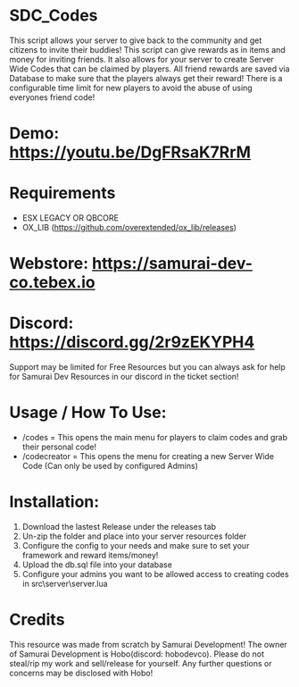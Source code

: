 # SDC_Codes

This script allows your server to give back to the community and get citizens to invite their buddies! This script can give rewards as in items and money for inviting friends. It also allows for your server to create Server Wide Codes that can be claimed by players. All friend rewards are saved via Database to make sure that the players always get their reward! There is a configurable time limit for new players to avoid the abuse of using everyones friend code!

# Demo: https://youtu.be/DgFRsaK7RrM

# Requirements
- ESX LEGACY OR QBCORE
- OX_LIB (https://github.com/overextended/ox_lib/releases)

# Webstore: https://samurai-dev-co.tebex.io
# Discord: https://discord.gg/2r9zEKYPH4

Support may be limited for Free Resources but you can always ask for help for Samurai Dev Resources in our discord in the ticket section!

# Usage / How To Use:

- /codes = This opens the main menu for players to claim codes and grab their personal code!
- /codecreator = This opens the menu for creating a new Server Wide Code (Can only be used by configured Admins)

# Installation:
1. Download the lastest Release under the releases tab
2. Un-zip the folder and place into your server resources folder
3. Configure the config to your needs and make sure to set your framework and reward items/money!
4. Upload the db.sql file into your database
5. Configure your admins you want to be allowed access to creating codes in src\server\server.lua

# Credits
This resource was made from scratch by Samurai Development! The owner of Samurai Development is Hobo(discord: hobodevco). Please do not steal/rip my work and sell/release for yourself. Any further questions or concerns may be disclosed with Hobo!
